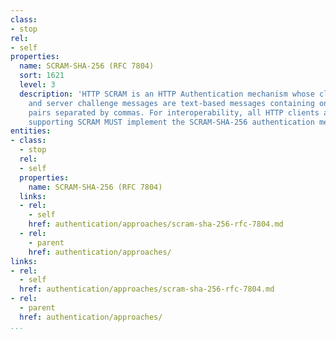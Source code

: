 ```yaml
---
class:
- stop
rel:
- self
properties:
  name: SCRAM-SHA-256 (RFC 7804)
  sort: 1621
  level: 3
  description: 'HTTP SCRAM is an HTTP Authentication mechanism whose client response
    and server challenge messages are text-based messages containing one or more attribute-value
    pairs separated by commas. For interoperability, all HTTP clients and servers
    supporting SCRAM MUST implement the SCRAM-SHA-256 authentication mechanism. '
entities:
- class:
  - stop
  rel:
  - self
  properties:
    name: SCRAM-SHA-256 (RFC 7804)
  links:
  - rel:
    - self
    href: authentication/approaches/scram-sha-256-rfc-7804.md
  - rel:
    - parent
    href: authentication/approaches/
links:
- rel:
  - self
  href: authentication/approaches/scram-sha-256-rfc-7804.md
- rel:
  - parent
  href: authentication/approaches/
...
```

